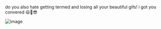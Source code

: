 do you also hate getting termed and losing all your beautiful gifs!
i got you convered 😃🙁😎

![image](https://user-images.githubusercontent.com/107649934/231901644-0540acee-919a-48f6-8d90-ecdec4e66c5f.png)

